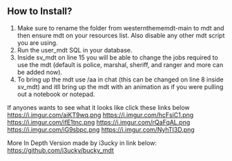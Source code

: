 ## How to Install?

1. Make sure to rename the folder from westernthememdt-main to mdt and then ensure mdt on your resources list. Also disable any other mdt script you are using.
2. Run the user_mdt SQL in your database.
3. Inside sv_mdt on line 15 you will be able to change the jobs required to use the mdt (default is police, marshal, sheriff, and ranger and more can be added now).
4. To bring up the mdt use /aa in chat (this can be changed on line 8 inside sv_mdt) and itll bring up the mdt with an animation as if you were pulling out a notebook or notepad.

If anyones wants to see what it looks like click these links below
https://i.imgur.com/aiKT9wq.png
https://i.imgur.com/hcFsiC1.png
https://i.imgur.com/ifE1tnc.png
https://i.imgur.com/rQaFqAL.png
https://i.imgur.com/iG9sbpc.png
https://i.imgur.com/NyhTI3D.png



More In Depth Version made by i3ucky in link below:
https://github.com/i3ucky/bucky_mdt
